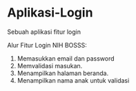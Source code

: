 # Aplikasi-Login
Sebuah aplikasi fitur login


Alur Fitur Login NIH BOSSS:
1. Memasukkan email dan password
2. Memvalidasi masukan.
3. Menampilkan halaman beranda.
4. Menampilkan nama anak untuk validasi

